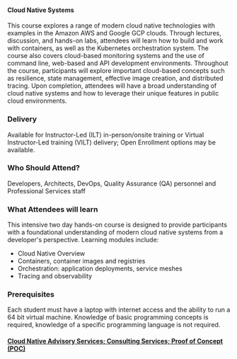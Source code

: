 <!-- Cloud Computing III for Developers -->


#### Cloud Native Systems

This course explores a range of modern cloud native technologies with examples in the Amazon AWS and Google GCP clouds. Through lectures, discussion, and hands-on labs, attendees will learn how to build and work with containers, as well as the Kubernetes orchestration system. The course also covers cloud-based monitoring systems and the use of command line, web-based and API development environments. Throughout the course, participants will explore important cloud-based concepts such as resilience, state management, effective image creation, and distributed tracing. Upon completion, attendees will have a broad understanding of cloud native systems and how to leverage their unique features in public cloud environments.


### Delivery

Available for Instructor-Led (ILT) in-person/onsite training or Virtual Instructor-Led training (VILT) delivery; Open Enrollment options may be available.


### Who Should Attend?

Developers, Architects, DevOps, Quality Assurance (QA) personnel and Professional Services staff


### What Attendees will learn

This intensive two day hands-on course is designed to provide participants with a foundational understanding of modern
cloud native systems from a developer's perspective. Learning modules include:

- Cloud Native Overview
- Containers, container images and registries
- Orchestration: application deployments, service meshes
- Tracing and observability


### Prerequisites

Each student must have a laptop with internet access and the ability to run a 64 bit virtual machine. Knowledge of basic
programming concepts is required, knowledge of a specific programming language is not required.


#### [Cloud Native Advisory Services; Consulting Services; Proof of Concept (POC)](https://rx-m.com/cloud-native-consulting/)
